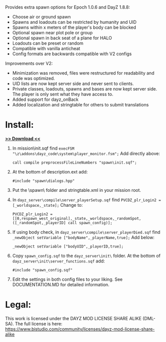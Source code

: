 Provides extra spawn options for Epoch 1.0.6 and DayZ 1.8.8:
* Choose air or ground spawn
* Spawns and loadouts can be restricted by humanity and UID
* Spawns within x meters of the player's body can be blocked
* Optional spawn near plot pole or group
* Optional spawn in back seat of a plane for HALO
* Loadouts can be preset or random
* Compatible with vanilla anticheat
* Config formats are backwards compatible with V2 configs

Improvements over V2:
* Minimization was removed, files were restructured for readability and code was optimized.
* UID lists are now kept server side and never sent to clients.
* Private classes, loadouts, spawns and bases are now kept server side. The player is only sent what they have access to.
* Added support for dayz_onBack
* Added localization and stringtable for others to submit translations

# Install:

**[>> Download <<](https://github.com/ebayShopper/ESSV3/archive/master.zip)**

1. In mission\init.sqf find <code>execFSM "\z\addons\dayz_code\system\player_monitor.fsm";</code> Add directly above:

	```sqf
	call compile preprocessFileLineNumbers "spawn\init.sqf";
	```

2. At the bottom of description.ext add:

	```sqf
	#include "spawn\dialogs.hpp"
	```
	
3. Put the \spawn\ folder and stringtable.xml in your mission root.

4. In `dayz_server\compile\server_playerSetup.sqf` find <code>PVCDZ_plr_Login2 = [_worldspace,_state];</code> Change to:

	```sqf
	PVCDZ_plr_Login2 = [[0,respawn_west_original],_state,_worldspace,_randomSpot,([_randomSpot,_playerID] call spawn_config)];
	```
	
5. If using body check, in `dayz_server\compile\server_playerDied.sqf` find <code>_newObject setVariable ["bodyName",_playerName,true];</code> Add below:

	```sqf
	_newObject setVariable ["bodyUID",_playerID,true];
	```

6. Copy `spawn_config.sqf` to the `dayz_server\init\` folder. At the bottom of `dayz_server\init\server_functions.sqf` add:

	```sqf
	#include "spawn_config.sqf"
	```
	
7. Edit the settings in both config files to your liking. See DOCUMENTATION.MD for detailed information.

# Legal:
This work is licensed under the DAYZ MOD LICENSE SHARE ALIKE (DML-SA). The full license is here:<br /> https://www.bistudio.com/community/licenses/dayz-mod-license-share-alike
